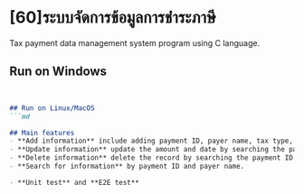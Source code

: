 # [60]ระบบจัดการข้อมูลการชำระภาษี
Tax payment data management system program using C language.

## Run on Windows
```md


## Run on Linux/MacOS
```md

## Main features 
- **Add information** include adding payment ID, payer name, tax type, amount and date.
- **Update information** update the amount and date by searching the payment ID.
- **Delete information** delete the record by searching the payment ID.
- **Search for information** by payment ID and payer name.

- **Unit test** and **E2E test**
